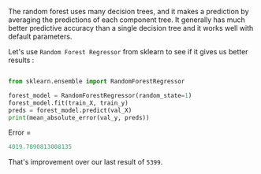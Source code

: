 The random forest uses many decision trees, and it makes a prediction by averaging the predictions of each component tree. It generally has much better predictive accuracy than a single decision tree and it works well with default parameters.

Let's use `Random Forest Regressor` from sklearn to see if it gives us better results : 

```python

from sklearn.ensemble import RandomForestRegressor

forest_model = RandomForestRegressor(random_state=1)
forest_model.fit(train_X, train_y)
preds = forest_model.predict(val_X)
print(mean_absolute_error(val_y, preds))

```

Error = 
```python
4019.7890813008135
```

That's improvement over our last result of `5399`.